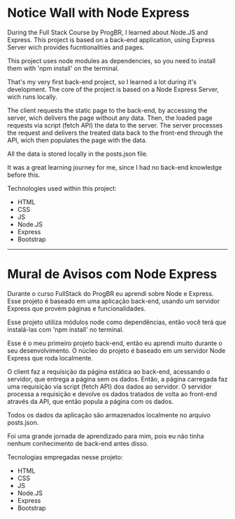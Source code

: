 # Notice Wall with Node Express
During the Full Stack Course by ProgBR, I learned about Node.JS and Express. This project is based on a back-end application, using Express Server wich provides fucntionalities and pages.

This project uses node modules as dependencies, so you need to install them with 'npm install' on the terminal.

That's my very first back-end project, so I learned a lot during it's development. The core of the project is based on a Node Express Server, wich runs locally.

The client requests the static page to the back-end, by accessing the server, wich delivers the page without any data. Then, the loaded page requests via script (fetch API) the data to the server.
The server processes the request and delivers the treated data back to the front-end through the API, wich then populates the page with the data.

All the data is stored locally in the posts.json file.

It was a great learning journey for me, since I had no back-end knowledge before this.

Technologies used within this project:

* HTML
* CSS
* JS
* Node.JS
* Express
* Bootstrap

---------------------------------------------------------------------------------------------------------------------

# Mural de Avisos com Node Express
Durante o curso FullStack do ProgBR eu aprendi sobre Node e Express. Esse projeto é baseado em uma aplicação back-end, usando um servidor Express que provém páginas e funcionalidades.

Esse projeto utiliza módulos node como dependências, então você terá que instalá-las com 'npm install' no terminal.

Esse é o meu primeiro projeto back-end, então eu aprendi muito durante o seu desenvolvimento. O núcleo do projeto é baseado em um servidor Node Express que roda localmente.

O client faz a requisição da página estática ao back-end, acessando o servidor, que entrega a página sem os dados. Então, a página carregada faz uma requisição via script (fetch API) dos dados ao servidor.
O servidor processa a requisição e devolve os dados tratados de volta ao front-end através da API, que então popula a página com os dados.

Todos os dados da aplicação são armazenados localmente no arquivo posts.json.

Foi uma grande jornada de aprendizado para mim, pois eu não tinha nenhum conhecimento de back-end antes disso.

Tecnologias empregadas nesse projeto:

* HTML
* CSS
* JS
* Node.JS
* Express
* Bootstrap
